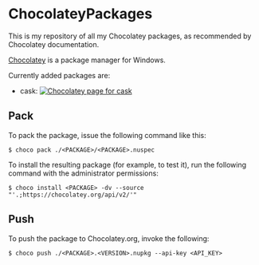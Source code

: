 ChocolateyPackages
==================
This is my repository of all my Chocolatey packages, as recommended by Chocolatey documentation.

[Chocolatey](https://chocolatey.org/) is a package manager for Windows.

Currently added packages are:
- cask: [![Chocolatey page for cask](https://img.shields.io/chocolatey/v/cask)](https://chocolatey.org/packages/cask/)

Pack
----

To pack the package, issue the following command like this:

```console
$ choco pack ./<PACKAGE>/<PACKAGE>.nuspec
```

To install the resulting package (for example, to test it), run the following
command with the administrator permissions:

```console
$ choco install <PACKAGE> -dv --source "'.;https://chocolatey.org/api/v2/'"
```

Push
----

To push the package to Chocolatey.org, invoke the following:

```console
$ choco push ./<PACKAGE>.<VERSION>.nupkg --api-key <API_KEY>
```
